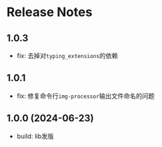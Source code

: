 # Release Notes

## 1.0.3
- fix: 去掉对`typing_extensions`的依赖

## 1.0.1
- fix: 修复命令行`img-processor`输出文件命名的问题

## 1.0.0 (2024-06-23)
- build: lib发版
